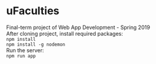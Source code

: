 # uFaculties
Final-term project of Web App Development - Spring 2019
<br>
After cloning project, install required packages:
<br>
`npm install`
<br>
`npm install -g nodemon`
<br>
Run the server:
<br>
`npm run app`
